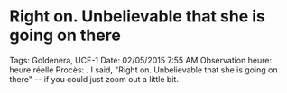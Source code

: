 # Right on. Unbelievable that she is going on there

Tags: Goldenera, UCE-1
Date: 02/05/2015 7:55 AM
Observation heure: heure réelle
Procès: . I said, "Right on. Unbelievable that she is going on
there" -- if you could just zoom out a little bit.